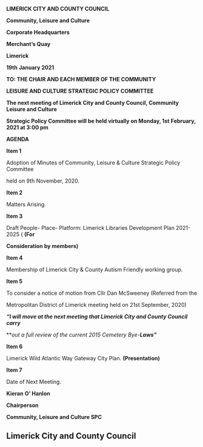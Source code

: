 **LIMERICK CITY AND COUNTY COUNCIL**

**Community, Leisure and Culture**

**Corporate Headquarters**

**Merchant’s Quay**

**Limerick**

**19th** **January 2021**

**TO: THE CHAIR AND EACH MEMBER OF THE COMMUNITY**

**LEISURE AND CULTURE STRATEGIC POLICY COMMITTEE**

**The next meeting of Limerick City and County Council, Community Leisure and Culture**

**Strategic Policy Committee will be held virtually on Monday, 1st** **February, 2021 at 3:00 pm**

**AGENDA**

**Item 1**

Adoption of Minutes of Community, Leisure & Culture Strategic Policy Committee

held on 9th November, 2020.

**Item 2**

Matters Arising.

**Item 3**

Draft People- Place- Platform: Limerick Libraries Development Plan 2021-2025 ( **(For**

**Consideration by members)**

**Item 4**

Membership of Limerick City & County Autism Friendly working group.

**Item 5**

To consider a notice of motion from Cllr Dan McSweeney (Referred from the

Metropolitan District of Limerick meeting held on 21st September, 2020)

***“I will move at the next meeting that Limerick City and County Council carry***

***out a full review of the current 2015 Cemetery Bye-**Laws”***

**Item 6**

Limerick Wild Atlantic Way Gateway City Plan. **(Presentation)**

**Item 7**

Date of Next Meeting.

**Kieran** **O’ Hanlon**

**Chairperson**

**Community, Leisure and Culture SPC**

**Limerick City and County Council**
---
